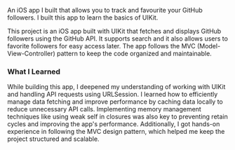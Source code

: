 An iOS app I built that allows you to track and favourite your GitHub followers. I built this app to learn the basics of UIKit.

This project is an iOS app built with UIKit that fetches and displays GitHub followers using the GitHub API. It supports search and it also allows users to favorite followers for easy access later. The app follows the MVC (Model-View-Controller) pattern to keep the code organized and maintainable.

### What I Learned

While building this app, I deepened my understanding of working with UIKit and handling API requests using URLSession. I learned how to efficiently manage data fetching and improve performance by caching data locally to reduce unnecessary API calls. Implementing memory management techniques like using weak self in closures was also key to preventing retain cycles and improving the app's performance. Additionally, I got hands-on experience in following the MVC design pattern, which helped me keep the project structured and scalable.
